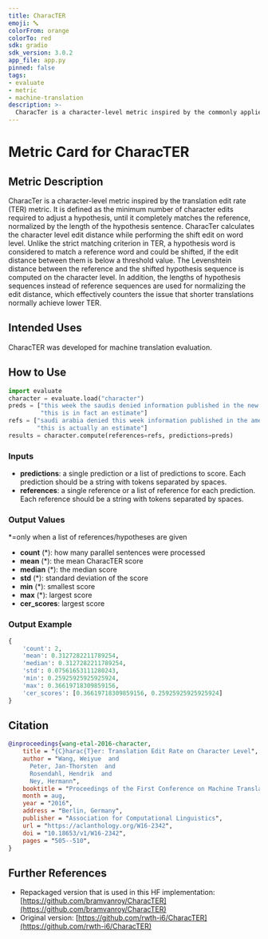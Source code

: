 ```yaml
---
title: CharacTER
emoji: 🔤
colorFrom: orange
colorTo: red
sdk: gradio
sdk_version: 3.0.2
app_file: app.py
pinned: false
tags:
- evaluate
- metric
- machine-translation
description: >-
  CharacTer is a character-level metric inspired by the commonly applied translation edit rate (TER).
---
```


# Metric Card for CharacTER

## Metric Description
CharacTer is a character-level metric inspired by the translation edit rate (TER) metric. It is 
defined as the minimum number of character edits required to adjust a hypothesis, until it completely matches the
reference, normalized by the length of the hypothesis sentence. CharacTer calculates the character level edit
distance while performing the shift edit on word level. Unlike the strict matching criterion in TER, a hypothesis
word is considered to match a reference word and could be shifted, if the edit distance between them is below a
threshold value. The Levenshtein distance between the reference and the shifted hypothesis sequence is computed on the
character level. In addition, the lengths of hypothesis sequences instead of reference sequences are used for
normalizing the edit distance, which effectively counters the issue that shorter translations normally achieve lower
TER.

## Intended Uses
CharacTER was developed for machine translation evaluation.

## How to Use

```python
import evaluate
character = evaluate.load("character")
preds = ["this week the saudis denied information published in the new york times",
         "this is in fact an estimate"]
refs = ["saudi arabia denied this week information published in the american new york times",
        "this is actually an estimate"]
results = character.compute(references=refs, predictions=preds)

```
### Inputs
- **predictions**: a single prediction or a list of predictions to score. Each prediction should be a string with
     tokens separated by spaces.
- **references**: a single reference or a list of reference for each prediction. Each reference should be a string with
     tokens separated by spaces.


### Output Values

*=only when a list of references/hypotheses are given

- **count** (*): how many parallel sentences were processed
- **mean** (*): the mean CharacTER score
- **median** (*): the median score
- **std** (*): standard deviation of the score
- **min** (*): smallest score
- **max** (*): largest score
- **cer_scores**: largest score

### Output Example
```python
{
    'count': 2,
    'mean': 0.3127282211789254,
    'median': 0.3127282211789254,
    'std': 0.07561653111280243,
    'min': 0.25925925925925924,
    'max': 0.36619718309859156,
    'cer_scores': [0.36619718309859156, 0.25925925925925924]
}
```

## Citation
```bibtex
@inproceedings{wang-etal-2016-character,
    title = "{C}harac{T}er: Translation Edit Rate on Character Level",
    author = "Wang, Weiyue  and
      Peter, Jan-Thorsten  and
      Rosendahl, Hendrik  and
      Ney, Hermann",
    booktitle = "Proceedings of the First Conference on Machine Translation: Volume 2, Shared Task Papers",
    month = aug,
    year = "2016",
    address = "Berlin, Germany",
    publisher = "Association for Computational Linguistics",
    url = "https://aclanthology.org/W16-2342",
    doi = "10.18653/v1/W16-2342",
    pages = "505--510",
}
```

## Further References
- Repackaged version that is used in this HF implementation: [https://github.com/bramvanroy/CharacTER](https://github.com/bramvanroy/CharacTER)
- Original version: [https://github.com/rwth-i6/CharacTER](https://github.com/rwth-i6/CharacTER)
